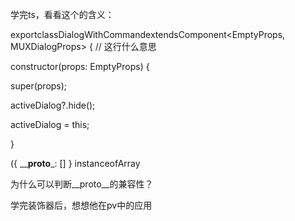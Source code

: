 学完ts，看看这个的含义：

exportclassDialogWithCommandextendsComponent<EmptyProps, MUXDialogProps> { // 这行什么意思

constructor(props: EmptyProps) {

super(props);

activeDialog?.hide();

activeDialog = this;

  }

({ \_\___proto___: [] } instanceofArray

 为什么可以判断__proto\_\_的兼容性？


学完装饰器后，想想他在pv中的应用
